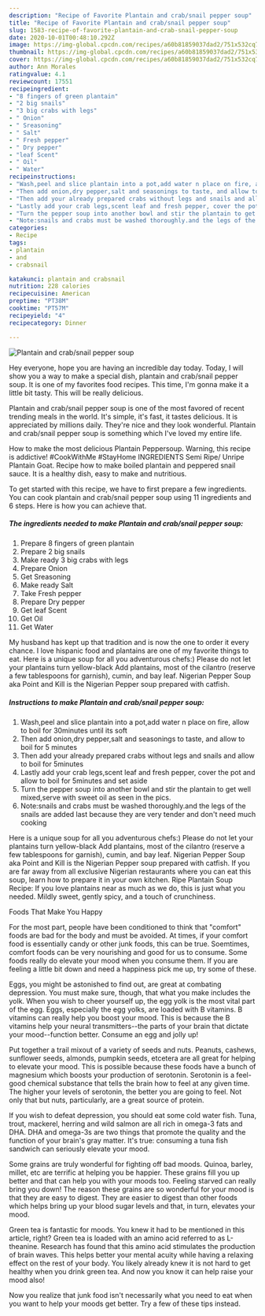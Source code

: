 ```yaml
---
description: "Recipe of Favorite Plantain and crab/snail pepper soup"
title: "Recipe of Favorite Plantain and crab/snail pepper soup"
slug: 1583-recipe-of-favorite-plantain-and-crab-snail-pepper-soup
date: 2020-10-01T00:48:10.292Z
image: https://img-global.cpcdn.com/recipes/a60b81859037dad2/751x532cq70/plantain-and-crabsnail-pepper-soup-recipe-main-photo.jpg
thumbnail: https://img-global.cpcdn.com/recipes/a60b81859037dad2/751x532cq70/plantain-and-crabsnail-pepper-soup-recipe-main-photo.jpg
cover: https://img-global.cpcdn.com/recipes/a60b81859037dad2/751x532cq70/plantain-and-crabsnail-pepper-soup-recipe-main-photo.jpg
author: Ann Morales
ratingvalue: 4.1
reviewcount: 17551
recipeingredient:
- "8 fingers of green plantain"
- "2 big snails"
- "3 big crabs with legs"
- " Onion"
- " Sreasoning"
- " Salt"
- " Fresh pepper"
- " Dry pepper"
- "leaf Scent"
- " Oil"
- " Water"
recipeinstructions:
- "Wash,peel and slice plantain into a pot,add water n place on fire, allow to boil for 30minutes until its soft"
- "Then add onion,dry pepper,salt and seasonings to taste, and allow to boil for 5 minutes"
- "Then add your already prepared crabs without legs and snails and allow to boil for 5minutes"
- "Lastly add your crab legs,scent leaf and fresh pepper, cover the pot and allow to boil for 5minutes and set aside"
- "Turn the pepper soup into another bowl and stir the plantain to get well mixed,serve with sweet oil as seen in the pics."
- "Note:snails and crabs must be washed thoroughly.and the legs of the snails are added last because they are very tender and don&#39;t need much cooking"
categories:
- Recipe
tags:
- plantain
- and
- crabsnail

katakunci: plantain and crabsnail 
nutrition: 228 calories
recipecuisine: American
preptime: "PT38M"
cooktime: "PT57M"
recipeyield: "4"
recipecategory: Dinner

---
```



![Plantain and crab/snail pepper soup](https://img-global.cpcdn.com/recipes/a60b81859037dad2/751x532cq70/plantain-and-crabsnail-pepper-soup-recipe-main-photo.jpg)

Hey everyone, hope you are having an incredible day today. Today, I will show you a way to make a special dish, plantain and crab/snail pepper soup. It is one of my favorites food recipes. This time, I'm gonna make it a little bit tasty. This will be really delicious.

Plantain and crab/snail pepper soup is one of the most favored of recent trending meals in the world. It's simple, it's fast, it tastes delicious. It is appreciated by millions daily. They're nice and they look wonderful. Plantain and crab/snail pepper soup is something which I've loved my entire life.

How to make the most delicious Plantain Peppersoup. Warning, this recipe is addictive! #CookWithMe #StayHome INGREDIENTS Semi Ripe/ Unripe Plantain Goat. Recipe how to make boiled plantain and peppered snail sauce. It is a healthy dish, easy to make and nutritious.


To get started with this recipe, we have to first prepare a few ingredients. You can cook plantain and crab/snail pepper soup using 11 ingredients and 6 steps. Here is how you can achieve that.

<!--inarticleads1-->

##### The ingredients needed to make Plantain and crab/snail pepper soup:

1. Prepare 8 fingers of green plantain
1. Prepare 2 big snails
1. Make ready 3 big crabs with legs
1. Prepare  Onion
1. Get  Sreasoning
1. Make ready  Salt
1. Take  Fresh pepper
1. Prepare  Dry pepper
1. Get leaf Scent
1. Get  Oil
1. Get  Water


My husband has kept up that tradition and is now the one to order it every chance. I love hispanic food and plantains are one of my favorite things to eat. Here is a unique soup for all you adventurous chefs:) Please do not let your plantains turn yellow-black Add plantains, most of the cilantro (reserve a few tablespoons for garnish), cumin, and bay leaf. Nigerian Pepper Soup aka Point and Kill is the Nigerian Pepper soup prepared with catfish. 

<!--inarticleads2-->

##### Instructions to make Plantain and crab/snail pepper soup:

1. Wash,peel and slice plantain into a pot,add water n place on fire, allow to boil for 30minutes until its soft
1. Then add onion,dry pepper,salt and seasonings to taste, and allow to boil for 5 minutes
1. Then add your already prepared crabs without legs and snails and allow to boil for 5minutes
1. Lastly add your crab legs,scent leaf and fresh pepper, cover the pot and allow to boil for 5minutes and set aside
1. Turn the pepper soup into another bowl and stir the plantain to get well mixed,serve with sweet oil as seen in the pics.
1. Note:snails and crabs must be washed thoroughly.and the legs of the snails are added last because they are very tender and don&#39;t need much cooking


Here is a unique soup for all you adventurous chefs:) Please do not let your plantains turn yellow-black Add plantains, most of the cilantro (reserve a few tablespoons for garnish), cumin, and bay leaf. Nigerian Pepper Soup aka Point and Kill is the Nigerian Pepper soup prepared with catfish. If you are far away from all exclusive Nigerian restaurants where you can eat this soup, learn how to prepare it in your own kitchen. Ripe Plantain Soup Recipe: If you love plantains near as much as we do, this is just what you needed. Mildly sweet, gently spicy, and a touch of crunchiness. 

Foods That Make You Happy


For the most part, people have been conditioned to think that "comfort" foods are bad for the body and must be avoided. At times, if your comfort food is essentially candy or other junk foods, this can be true. Soemtimes, comfort foods can be very nourishing and good for us to consume. Some foods really do elevate your mood when you consume them. If you are feeling a little bit down and need a happiness pick me up, try some of these.

Eggs, you might be astonished to find out, are great at combating depression. You must make sure, though, that what you make includes the yolk. When you wish to cheer yourself up, the egg yolk is the most vital part of the egg. Eggs, especially the egg yolks, are loaded with B vitamins. B vitamins can really help you boost your mood. This is because the B vitamins help your neural transmitters--the parts of your brain that dictate your mood--function better. Consume an egg and jolly up!

Put together a trail mixout of a variety of seeds and nuts. Peanuts, cashews, sunflower seeds, almonds, pumpkin seeds, etcetera are all great for helping to elevate your mood. This is possible because these foods have a bunch of magnesium which boosts your production of serotonin. Serotonin is a feel-good chemical substance that tells the brain how to feel at any given time. The higher your levels of serotonin, the better you are going to feel. Not only that but nuts, particularly, are a great source of protein.

If you wish to defeat depression, you should eat some cold water fish. Tuna, trout, mackerel, herring and wild salmon are all rich in omega-3 fats and DHA. DHA and omega-3s are two things that promote the quality and the function of your brain's gray matter. It's true: consuming a tuna fish sandwich can seriously elevate your mood. 

Some grains are truly wonderful for fighting off bad moods. Quinoa, barley, millet, etc are terrific at helping you be happier. These grains fill you up better and that can help you with your moods too. Feeling starved can really bring you down! The reason these grains are so wonderful for your mood is that they are easy to digest. They are easier to digest than other foods which helps bring up your blood sugar levels and that, in turn, elevates your mood.

Green tea is fantastic for moods. You knew it had to be mentioned in this article, right? Green tea is loaded with an amino acid referred to as L-theanine. Research has found that this amino acid stimulates the production of brain waves. This helps better your mental acuity while having a relaxing effect on the rest of your body. You likely already knew it is not hard to get healthy when you drink green tea. And now you know it can help raise your mood also!

Now you realize that junk food isn't necessarily what you need to eat when you want to help your moods get better. Try  a few  of  these  tips  instead.

